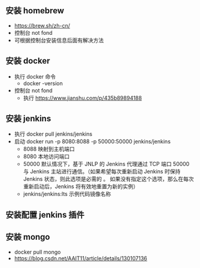 ## 安装 homebrew

- https://brew.sh/zh-cn/
- 控制台 not fond
- 可根据控制台安装信息后面有解决方法

## 安装 docker

- 执行 docker 命令
  - docker -version
- 控制台 not fond
  - 执行 https://www.jianshu.com/p/435b89894188

## 安装 jenkins

- 执行 docker pull jenkins/jenkins
- 启动 docker run -p 8080:8088 -p 50000:50000 jenkins/jenkins
  - 8088 映射到主机端口
  - 8080 本地访问端口
  - 50000 默认情况下，基于 JNLP 的 Jenkins 代理通过 TCP 端口 50000 与 Jenkins 主站进行通信。（如果希望每次重新启动 Jenkins 时保持 Jenkins 状态，则此选项是必需的 。 如果没有指定这个选项，那么在每次重新启动后，Jenkins 将有效地重置为新的实例）
  - jenkins/jenkins:lts 示例代码镜像名称

## 安装配置 jenkins 插件

## 安装 mongo

- docker pull mongo
- https://blog.csdn.net/AAIT11/article/details/130107136
